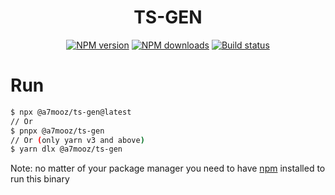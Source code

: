 <h1 align="center"> TS-GEN </h1>

<div>
  <div align="center" class="badge-container">
    <a href="https://www.npmjs.com/package/@a7mooz/ts-gen"
      ><img
        src="https://img.shields.io/npm/v/@a7mooz/ts-gen.svg?maxAge=3600"
        alt="NPM version"
    /></a>
    <a href="https://www.npmjs.com/package/@a7mooz/ts-gen"
      ><img
        src="https://img.shields.io/npm/dt/@a7mooz/ts-gen.svg?maxAge=3600"
        alt="NPM downloads"
    /></a>
    <a href="https://github.com/a7mooz/ts-gen/actions"
      ><img
        src="https://github.com/a7mooz/ts-gen/workflows/Check/badge.svg"
        alt="Build status"
    /></a>
  </div>
</div>

# Run

```bash
$ npx @a7mooz/ts-gen@latest
// Or
$ pnpx @a7mooz/ts-gen
// Or (only yarn v3 and above)
$ yarn dlx @a7mooz/ts-gen
```

Note: no matter of your package manager you need to have [npm](https://docs.npmjs.com/downloading-and-installing-node-js-and-npm) installed to run this binary
